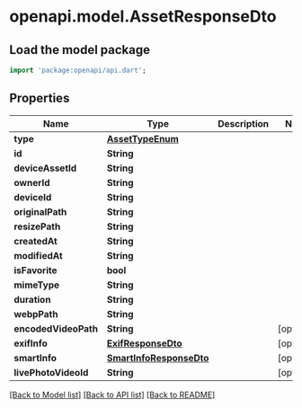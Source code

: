 # openapi.model.AssetResponseDto

## Load the model package
```dart
import 'package:openapi/api.dart';
```

## Properties
Name | Type | Description | Notes
------------ | ------------- | ------------- | -------------
**type** | [**AssetTypeEnum**](AssetTypeEnum.md) |  | 
**id** | **String** |  | 
**deviceAssetId** | **String** |  | 
**ownerId** | **String** |  | 
**deviceId** | **String** |  | 
**originalPath** | **String** |  | 
**resizePath** | **String** |  | 
**createdAt** | **String** |  | 
**modifiedAt** | **String** |  | 
**isFavorite** | **bool** |  | 
**mimeType** | **String** |  | 
**duration** | **String** |  | 
**webpPath** | **String** |  | 
**encodedVideoPath** | **String** |  | [optional] 
**exifInfo** | [**ExifResponseDto**](ExifResponseDto.md) |  | [optional] 
**smartInfo** | [**SmartInfoResponseDto**](SmartInfoResponseDto.md) |  | [optional] 
**livePhotoVideoId** | **String** |  | [optional] 

[[Back to Model list]](../README.md#documentation-for-models) [[Back to API list]](../README.md#documentation-for-api-endpoints) [[Back to README]](../README.md)


